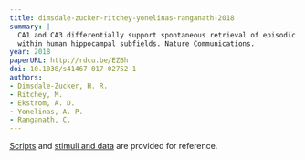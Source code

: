 ```yaml
---
title: dimsdale-zucker-ritchey-yonelinas-ranganath-2018
summary: |
  CA1 and CA3 differentially support spontaneous retrieval of episodic contexts
  within human hippocampal subfields. Nature Communications.
year: 2018
paperURL: http://rdcu.be/EZBh
doi: 10.1038/s41467-017-02752-1
authors:
- Dimsdale-Zucker, H. R.
- Ritchey, M.
- Ekstrom, A. D.
- Yonelinas, A. P.
- Ranganath, C.
---
```


[Scripts](https://github.com/hallez/abcdcon_pub) and
[stimuli and data](https://osf.io/5th8r/) are provided for reference.
